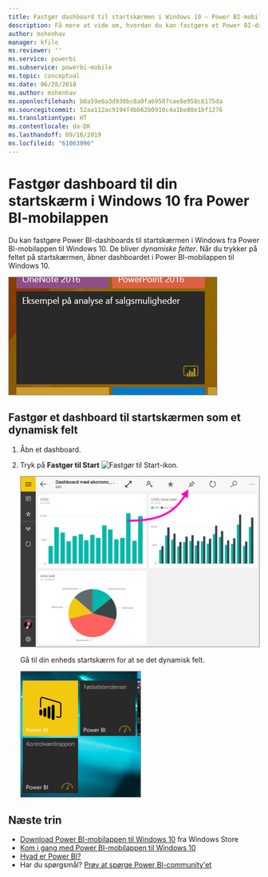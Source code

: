 ```yaml
---
title: Fastgør dashboard til startskærmen i Windows 10 – Power BI-mobilapp
description: Få mere at vide om, hvordan du kan fastgøre et Power BI-dashboard til startskærmen i Windows 10 fra Power BI-mobilappen, så du kan få et hurtigt overblik over vigtige målinger.
author: mshenhav
manager: kfile
ms.reviewer: ''
ms.service: powerbi
ms.subservice: powerbi-mobile
ms.topic: conceptual
ms.date: 06/28/2018
ms.author: mshenhav
ms.openlocfilehash: b0a59e6a3d930bc8a0fa69507cae8e958c6175da
ms.sourcegitcommit: 52aa112ac9194f4bb62b0910c4a1be80e1bf1276
ms.translationtype: HT
ms.contentlocale: da-DK
ms.lasthandoff: 09/16/2019
ms.locfileid: "61063096"
---
```

# <a name="pin-a-dashboard-to-your-windows-10-start-screen-from-the-power-bi-mobile-app"></a>Fastgør dashboard til din startskærm i Windows 10 fra Power BI-mobilappen
Du kan fastgøre Power BI-dashboards til startskærmen i Windows fra Power BI-mobilappen til Windows 10. De bliver *dynamiske felter*. Når du trykker på feltet på startskærmen, åbner dashboardet i Power BI-mobilappen til Windows 10.

![Dynamisk felt i Windows](./media/mobile-pin-dashboard-start-screen-windows-10-phone-app/power-bi-windows-10-pin-start-screen.png)

## <a name="pin-a-dashboard-to-your-start-screen-as-a-live-tile"></a>Fastgør et dashboard til startskærmen som et dynamisk felt
1. Åbn et dashboard.
2. Tryk på **Fastgør til Start** ![Fastgør til Start-ikon](./media/mobile-pin-dashboard-start-screen-windows-10-phone-app/power-bi-windows-10-pin-start-icon.png).
   
   ![Øverste menulinje i Windows 10-mobilappen](./media/mobile-pin-dashboard-start-screen-windows-10-phone-app/power-bi-windows-10-pin-start.png)
   
   Gå til din enheds startskærm for at se det dynamisk felt.
   
   ![Dynamisk felt i Windows 10](./media/mobile-pin-dashboard-start-screen-windows-10-phone-app/pbi_win10ph_startscrn.png)

## <a name="next-steps"></a>Næste trin
* [Download Power BI-mobilappen til Windows 10](http://go.microsoft.com/fwlink/?LinkID=526478) fra Windows Store  
* [Kom i gang med Power BI-mobilappen til Windows 10](mobile-windows-10-phone-app-get-started.md)  
* [Hvad er Power BI?](../../power-bi-overview.md)
* Har du spørgsmål? [Prøv at spørge Power BI-community'et](http://community.powerbi.com/)

